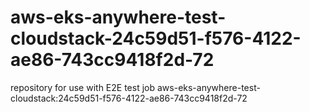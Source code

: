 # aws-eks-anywhere-test-cloudstack-24c59d51-f576-4122-ae86-743cc9418f2d-72
repository for use with E2E test job aws-eks-anywhere-test-cloudstack:24c59d51-f576-4122-ae86-743cc9418f2d-72
